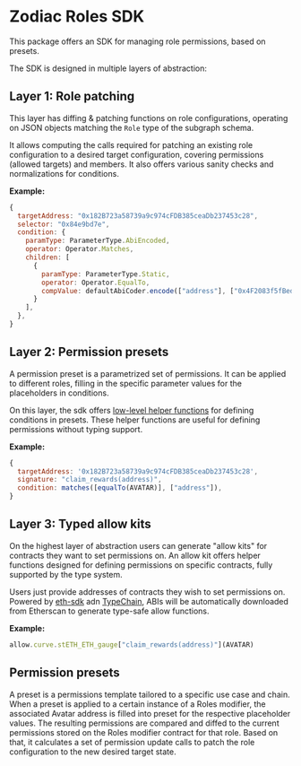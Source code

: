# Zodiac Roles SDK

This package offers an SDK for managing role permissions, based on presets.

The SDK is designed in multiple layers of abstraction:

## Layer 1: Role patching

This layer has diffing & patching functions on role configurations, operating on JSON objects matching the `Role` type of the subgraph schema.

It allows computing the calls required for patching an existing role configuration to a desired target configuration, covering permissions (allowed targets) and members.
It also offers various sanity checks and normalizations for conditions.

**Example:**

```javascript
{
  targetAddress: "0x182B723a58739a9c974cFDB385ceaDb237453c28",
  selector: "0x84e9bd7e",
  condition: {
    paramType: ParameterType.AbiEncoded,
    operator: Operator.Matches,
    children: [
      {
        paramType: ParameterType.Static,
        operator: Operator.EqualTo,
        compValue: defaultAbiCoder.encode(["address"], ["0x4F2083f5fBede34C2714aFfb3105539775f7FE64"]),
      }
    ],
  },
}
```

## Layer 2: Permission presets

A permission preset is a parametrized set of permissions. It can be applied to different roles, filling in the specific parameter values for the placeholders in conditions.

On this layer, the sdk offers [low-level helper functions](src/presets/helpers) for defining conditions in presets.
These helper functions are useful for defining permissions without typing support.

**Example:**

```javascript
{
  targetAddress: '0x182B723a58739a9c974cFDB385ceaDb237453c28',
  signature: "claim_rewards(address)",
  condition: matches([equalTo(AVATAR)], ["address"]),
}
```

## Layer 3: Typed allow kits

On the highest layer of abstraction users can generate "allow kits" for contracts they want to set permissions on.
An allow kit offers helper functions designed for defining permissions on specific contracts, fully supported by the type system.

Users just provide addresses of contracts they wish to set permissions on. Powered by [eth-sdk](https://github.com/dethcrypto/eth-sdk) adn [TypeChain](https://github.com/dethcrypto/TypeChain), ABIs will be automatically downloaded from Etherscan to generate type-safe allow functions.

**Example:**

```javascript
allow.curve.stETH_ETH_gauge["claim_rewards(address)"](AVATAR)
```

## Permission presets

A preset is a permissions template tailored to a specific use case and chain.
When a preset is applied to a certain instance of a Roles modifier, the associated Avatar address is filled into preset for the respective placeholder values.
The resulting permissions are compared and diffed to the current permissions stored on the Roles modifier contract for that role.
Based on that, it calculates a set of permission update calls to patch the role configuration to the new desired target state.

